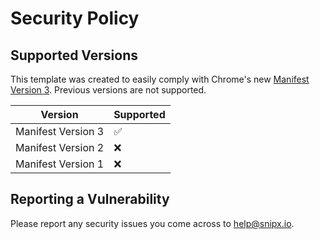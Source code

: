 # Security Policy

## Supported Versions

This template was created to easily comply with Chrome's new [Manifest Version 3](https://developer.chrome.com/docs/extensions/mv3/intro/). Previous versions are not supported.

| Version | Supported          |
| ------- | ------------------ |
| Manifest Version 3 | :white_check_mark: |
| Manifest Version 2 | :x: |
| Manifest Version 1 | :x: |

## Reporting a Vulnerability

Please report any security issues you come across to help@snipx.io.
